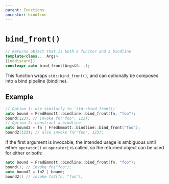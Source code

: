```yaml
---
parent: Functions
ancestor: bindline
---
```


# `bind_front()`

```c++
// Returns object that is both a functor and a bindline
template<class... Args>
[[nodiscard]]
constexpr auto bind_front(Args&&...);
```

This function wraps `std::bind_front()`, and can optionally be composed into a bind pipeline (bindline).

## Example

```c++
// Option 1: use similarly to `std::bind_front()`
auto bound = FredEmmott::bindline::bind_front(fn, "foo");
bound(123); // invoke fn("foo", 123);
// Option 2: construct a bindline
auto bound2 = fn | FredEmmott::bindline::bind_front("foo");
bound2(123); // also invoke fn("foo", 123);
```

If the first argument is invocable, the intended usage is ambiguous until either `operator()` or `operator|` is called, so the returned object can be used for either or both:

```c++
auto bound = FredEmmott::bindline::bind_front(fn, "foo");
bound(); // invoke fn("foo");
auto bound2 = fn2 | bound;
bound2() // invoke fn2(fn, "foo");
```